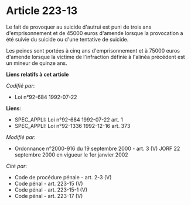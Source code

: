 # Article 223-13

Le fait de provoquer au suicide d'autrui est puni de trois ans d'emprisonnement et de 45000 euros d'amende lorsque la
provocation a été suivie du suicide ou d'une tentative de suicide.

Les peines sont portées à cinq ans d'emprisonnement et à 75000 euros d'amende lorsque la victime de l'infraction définie à
l'alinéa précédent est un mineur de quinze ans.

**Liens relatifs à cet article**

_Codifié par_:

  - Loi n°92-684 1992-07-22

**Liens**:

  - SPEC_APPLI: Loi n°92-684 1992-07-22 art. 1
  - SPEC_APPLI: Loi n°92-1336 1992-12-16 art. 373

_Modifié par_:

  - Ordonnance n°2000-916 du 19 septembre 2000 - art. 3 (V) JORF 22 septembre 2000 en vigueur le 1er janvier 2002

_Cité par_:

  - Code de procédure pénale - art. 2-3 (V)
  - Code pénal - art. 223-15 (V)
  - Code pénal - art. 223-15-1 (V)
  - Code pénal - art. 223-17 (V)
